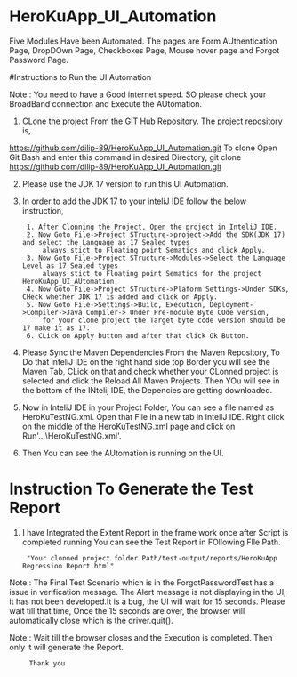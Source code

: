 # HeroKuApp_UI_Automation

Five Modules Have been Automated. The pages are Form AUthentication Page, DropDOwn Page, Checkboxes Page, Mouse hover page and
Forgot Password Page.

#Instructions to Run the UI Automation

Note : You need to have a Good internet speed. SO please check your BroadBand connection and Execute the AUtomation.

1. CLone the project From the GIT Hub Repository. The project repository is,

https://github.com/dilip-89/HeroKuApp_UI_Automation.git
To clone Open Git Bash and enter this command in desired Directory, 
git clone https://github.com/dilip-89/HeroKuApp_UI_Automation.git

2. Please use the JDK 17 version to run this UI Automation.
3. In order to add the JDK 17 to your inteliJ IDE follow the below instruction,

        1. After Clonning the Project, Open the project in InteliJ IDE.
        2. Now Goto File->Project STructure->project->Add the SDK(JDK 17) and select the Language as 17 Sealed types
            always stict to Floating point Sematics and click Apply.
        3. Now Goto File->Project STructure->Modules->Select the Language Level as 17 Sealed types
            always stict to Floating point Sematics for the project HeroKuApp_UI_AUtomation.
        4. Now Goto File->Project STructure->Plaform Settings->Under SDKs, CHeck whether JDK 17 is added and click on Apply.
        5. Now Goto File->Settings->Build, Execution, Deployment->Compiler->Java Compiler-> Under Pre-module Byte COde version,
            for your clone project the Target byte code version should be 17 make it as 17.
        6. CLick on Apply button and after that click Ok Button.

4. Please Sync the Maven Dependencies From the Maven Repository, To Do that inteliJ IDE on the right hand side top Border 
   you will see the Maven Tab, CLick on that and check whether your CLonned project is selected and click the Reload All 
   Maven Projects. Then YOu will see in the bottom of the INtelij IDE, the Depencies are getting downloaded.

5. Now in InteliJ IDE in your Project Folder, You can see a file named as HeroKuTestNG.xml. Open that File in a new tab in InteliJ
    IDE. Right click on the middle of the HeroKuTestNG.xml page and click on Run'...\HeroKuTestNG.xml'.

6. Then You can see the AUtomation is running on the UI.

# Instruction To Generate the Test Report

1. I have Integrated the Extent Report in the frame work once after Script is completed running You can see the Test Report in
    FOllowing FIle Path.

        "Your clonned project folder Path/test-output/reports/HeroKuApp Regression Report.html"

Note : The Final Test Scenario which is in the ForgotPasswordTest has a issue in verification message. The Alert message is not 
         displaying in the UI, it has not been developed.It is a bug, the UI will wait for 15 seconds. Please wait till that time,
         Once the 15 seconds are over, the browser will automatically close which is the driver.quit().

Note : Wait till the browser closes and the Execution is completed. Then only it will generate the Report.


         Thank you
